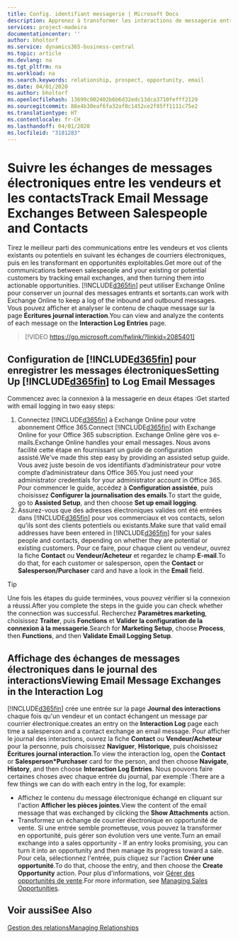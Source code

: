 ```yaml
---
title: Config. identifiant messagerie | Microsoft Docs
description: Apprenez à transformer les interactions de messagerie entre les vendeurs et les clients en véritables opportunités de vente.
services: project-madeira
documentationcenter: ''
author: bholtorf
ms.service: dynamics365-business-central
ms.topic: article
ms.devlang: na
ms.tgt_pltfrm: na
ms.workload: na
ms.search.keywords: relationship, prospect, opportunity, email
ms.date: 04/01/2020
ms.author: bholtorf
ms.openlocfilehash: 13699c002402b6b6d32edc13dca3710fefff2129
ms.sourcegitcommit: 88e4b30eaf6fa32af0c1452ce2f85ff1111c75e2
ms.translationtype: HT
ms.contentlocale: fr-CH
ms.lasthandoff: 04/01/2020
ms.locfileid: "3181283"
---
```

# <a name="track-email-message-exchanges-between-salespeople-and-contacts"></a><span data-ttu-id="a0303-103">Suivre les échanges de messages électroniques entre les vendeurs et les contacts</span><span class="sxs-lookup"><span data-stu-id="a0303-103">Track Email Message Exchanges Between Salespeople and Contacts</span></span>
<span data-ttu-id="a0303-104">Tirez le meilleur parti des communications entre les vendeurs et vos clients existants ou potentiels en suivant les échanges de courriers électroniques, puis en les transformant en opportunités exploitables.</span><span class="sxs-lookup"><span data-stu-id="a0303-104">Get more out of the communications between salespeople and your existing or potential customers by tracking email exchanges, and then turning them into actionable opportunities.</span></span> [!INCLUDE[d365fin](includes/d365fin_md.md)] <span data-ttu-id="a0303-105">peut utiliser Exchange Online pour conserver un journal des messages entrants et sortants.</span><span class="sxs-lookup"><span data-stu-id="a0303-105">can work with Exchange Online to keep a log of the inbound and outbound messages.</span></span> <span data-ttu-id="a0303-106">Vous pouvez afficher et analyser le contenu de chaque message sur la page **Écritures journal interaction**.</span><span class="sxs-lookup"><span data-stu-id="a0303-106">You can view and analyze the contents of each message on the **Interaction Log Entries** page.</span></span>

> [!VIDEO https://go.microsoft.com/fwlink/?linkid=2085401]

## <a name="setting-up-d365fin-to-log-email-messages"></a><span data-ttu-id="a0303-107">Configuration de [!INCLUDE[d365fin](includes/d365fin_md.md)] pour enregistrer les messages électroniques</span><span class="sxs-lookup"><span data-stu-id="a0303-107">Setting Up [!INCLUDE[d365fin](includes/d365fin_md.md)] to Log Email Messages</span></span>
<span data-ttu-id="a0303-108">Commencez avec la connexion à la messagerie en deux étapes :</span><span class="sxs-lookup"><span data-stu-id="a0303-108">Get started with email logging in two easy steps:</span></span>

1. <span data-ttu-id="a0303-109">Connectez [!INCLUDE[d365fin](includes/d365fin_md.md)] à Exchange Online pour votre abonnement Office 365.</span><span class="sxs-lookup"><span data-stu-id="a0303-109">Connect [!INCLUDE[d365fin](includes/d365fin_md.md)] with Exchange Online for your Office 365 subscription.</span></span> <span data-ttu-id="a0303-110">Exchange Online gère vos e-mails.</span><span class="sxs-lookup"><span data-stu-id="a0303-110">Exchange Online handles your email messages.</span></span> <span data-ttu-id="a0303-111">Nous avons facilité cette étape en fournissant un guide de configuration assisté.</span><span class="sxs-lookup"><span data-stu-id="a0303-111">We've made this step easy by providing an assisted setup guide.</span></span> <span data-ttu-id="a0303-112">Vous avez juste besoin de vos identifiants d’administrateur pour votre compte d’administrateur dans Office 365.</span><span class="sxs-lookup"><span data-stu-id="a0303-112">You just need your administrator credentials for your administrator account in Office 365.</span></span> <span data-ttu-id="a0303-113">Pour commencer le guide, accédez à **Configuration assistée**, puis choisissez **Configurer la journalisation des emails**.</span><span class="sxs-lookup"><span data-stu-id="a0303-113">To start the guide, go to **Assisted Setup**, and then choose **Set up email logging**.</span></span> 
2. <span data-ttu-id="a0303-114">Assurez-vous que des adresses électroniques valides ont été entrées dans [!INCLUDE[d365fin](includes/d365fin_md.md)] pour vos commerciaux et vos contacts, selon qu’ils sont des clients potentiels ou existants.</span><span class="sxs-lookup"><span data-stu-id="a0303-114">Make sure that valid email addresses have been entered in [!INCLUDE[d365fin](includes/d365fin_md.md)] for your sales people and contacts, depending on whether they are potential or existing customers.</span></span> <span data-ttu-id="a0303-115">Pour ce faire, pour chaque client ou vendeur, ouvrez la fiche **Contact** ou **Vendeur/Acheteur** et regardez le champ **E-mail**.</span><span class="sxs-lookup"><span data-stu-id="a0303-115">To do that, for each customer or salesperson, open the **Contact** or **Salesperson/Purchaser** card and have a look in the **Email** field.</span></span>

> [!Tip]
> <span data-ttu-id="a0303-116">Une fois les étapes du guide terminées, vous pouvez vérifier si la connexion a réussi.</span><span class="sxs-lookup"><span data-stu-id="a0303-116">After you complete the steps in the guide you can check whether the connection was successful.</span></span> <span data-ttu-id="a0303-117">Recherchez **Paramètres marketing**, choisissez **Traiter**, puis **Fonctions** et **Valider la configuration de la connexion à la messagerie**.</span><span class="sxs-lookup"><span data-stu-id="a0303-117">Search for **Marketing Setup**, choose **Process**, then **Functions**, and then **Validate Email Logging Setup**.</span></span>

## <a name="viewing-email-message-exchanges-in-the-interaction-log"></a><span data-ttu-id="a0303-118">Affichage des échanges de messages électroniques dans le journal des interactions</span><span class="sxs-lookup"><span data-stu-id="a0303-118">Viewing Email Message Exchanges in the Interaction Log</span></span>
[!INCLUDE[d365fin](includes/d365fin_md.md)] <span data-ttu-id="a0303-119">crée une entrée sur la page **Journal des interactions** chaque fois qu'un vendeur et un contact échangent un message par courrier électronique.</span><span class="sxs-lookup"><span data-stu-id="a0303-119">creates an entry on the **Interaction Log** page each time a salesperson and a contact exchange an email message.</span></span> <span data-ttu-id="a0303-120">Pour afficher le journal des interactions, ouvrez la fiche **Contact** ou **Vendeur/Acheteur** pour la personne, puis choisissez **Naviguer**, **Historique**, puis choisissez **Écritures journal interaction**.</span><span class="sxs-lookup"><span data-stu-id="a0303-120">To view the interaction log, open the **Contact** or **Salesperson\*Purchaser** card for the person, and then choose **Navigate**, **History**, and then choose **Interaction Log Entries**.</span></span> <span data-ttu-id="a0303-121">Nous pouvons faire certaines choses avec chaque entrée du journal, par exemple :</span><span class="sxs-lookup"><span data-stu-id="a0303-121">There are a few things we can do with each entry in the log, for example:</span></span>

* <span data-ttu-id="a0303-122">Affichez le contenu du message électronique échangé en cliquant sur l'action **Afficher les pièces jointes**.</span><span class="sxs-lookup"><span data-stu-id="a0303-122">View the content of the email message that was exchanged by clicking the **Show Attachments** action.</span></span>
* <span data-ttu-id="a0303-123">Transformez un échange de courrier électronique en opportunité de vente. Si une entrée semble prometteuse, vous pouvez la transformer en opportunité, puis gérer son évolution vers une vente.</span><span class="sxs-lookup"><span data-stu-id="a0303-123">Turn an email exchange into a sales opportunity - If an entry looks promising, you can turn it into an opportunity and then manage its progress toward a sale.</span></span> <span data-ttu-id="a0303-124">Pour cela, sélectionnez l'entrée, puis cliquez sur l'action **Créer une opportunité**.</span><span class="sxs-lookup"><span data-stu-id="a0303-124">To do that, choose the entry, and then choose the **Create Opportunity** action.</span></span> <span data-ttu-id="a0303-125">Pour plus d'informations, voir [Gérer des opportunités de vente](marketing-manage-sales-opportunities.md).</span><span class="sxs-lookup"><span data-stu-id="a0303-125">For more information, see [Managing Sales Opportunities](marketing-manage-sales-opportunities.md).</span></span>

## <a name="see-also"></a><span data-ttu-id="a0303-126">Voir aussi</span><span class="sxs-lookup"><span data-stu-id="a0303-126">See Also</span></span>
[<span data-ttu-id="a0303-127">Gestion des relations</span><span class="sxs-lookup"><span data-stu-id="a0303-127">Managing Relationships</span></span>](marketing-relationship-management.md)

